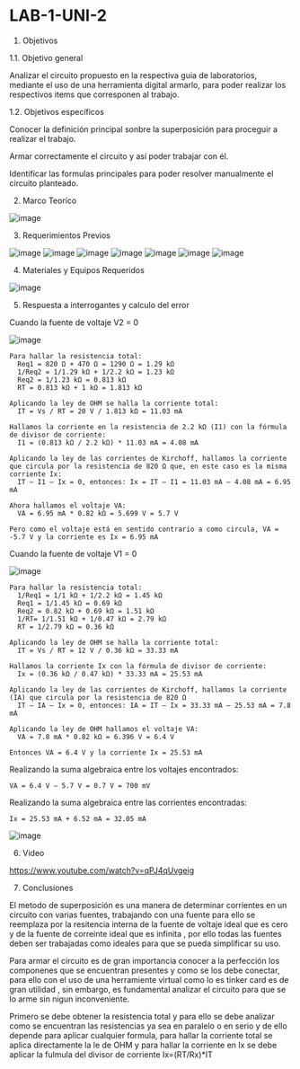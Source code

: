 # LAB-1-UNI-2

1. Objetivos

1.1. Objetivo general

Analizar el circuito propuesto en la respectiva guia de laboratorios, mediante el uso de una herramienta digital  armarlo, para poder realizar los respectivos items que corresponen al trabajo. 

1.2. Objetivos específicos

Conocer la definición principal sonbre la superposición para proceguir a realizar el trabajo. 

Armar correctamente el circuito y así poder trabajar con él. 

Identificar las formulas principales para poder resolver manualmente el circuito planteado. 

2. Marco Teoríco 

![image](https://user-images.githubusercontent.com/94153604/148007000-debf8926-7a0c-45ce-b34a-b2da2ef8ada8.png)

3. Requerimientos Previos

![image](https://user-images.githubusercontent.com/93958596/148009620-469c75af-838b-486b-acd7-5c3ed40ff48c.png)
![image](https://user-images.githubusercontent.com/93958596/148009630-280717ef-b4ff-4bc8-9dcb-8dc1530fd4ba.png)
![image](https://user-images.githubusercontent.com/93958596/148009653-de50a538-18a1-485e-844b-068d05861b64.png)
![image](https://user-images.githubusercontent.com/93958596/148009666-357383ea-0f66-417e-8f2c-d25577be1500.png)
![image](https://user-images.githubusercontent.com/93958596/148009674-20c4e77d-5997-4e48-944d-207c3208cb35.png)
![image](https://user-images.githubusercontent.com/93958596/148009682-95a09dcb-4ca6-4eca-97e8-bd6e1121caac.png)
![image](https://user-images.githubusercontent.com/93958596/148009696-f302f679-5073-410f-974e-69ce7722ba12.png)


4. Materiales y Equipos Requeridos

![image](https://user-images.githubusercontent.com/93958596/148009719-8a28b48f-108e-4c44-b460-d238f9d1a56a.png)

5. Respuesta a interrogantes y calculo del error

Cuando la fuente de voltaje V2 = 0

![image](https://user-images.githubusercontent.com/93958596/148009864-c5e5127b-dfa6-438c-abd9-c555d7c3478a.png)

    Para hallar la resistencia total:
      Req1 = 820 Ω + 470 Ω = 1290 Ω = 1.29 kΩ
      1/Req2 = 1/1.29 kΩ + 1/2.2 kΩ = 1.23 kΩ
      Req2 = 1/1.23 kΩ = 0.813 kΩ
      RT = 0.813 kΩ + 1 kΩ = 1.813 kΩ
    
    Aplicando la ley de OHM se halla la corriente total:
      IT = Vs / RT = 20 V / 1.813 kΩ = 11.03 mA

    Hallamos la corriente en la resistencia de 2.2 kΩ (I1) con la fórmula de divisor de corriente:
      I1 = (0.813 kΩ / 2.2 kΩ) * 11.03 mA = 4.08 mA

    Aplicando la ley de las corrientes de Kirchoff, hallamos la corriente que circula por la resistencia de 820 Ω que, en este caso es la misma corriente Ix:
      IT – I1 – Ix = 0, entonces: Ix = IT – I1 = 11.03 mA – 4.08 mA = 6.95 mA

    Ahora hallamos el voltaje VA:
      VA = 6.95 mA * 0.82 kΩ = 5.699 V = 5.7 V

    Pero como el voltaje está en sentido contrario a como circula, VA = -5.7 V y la corriente es Ix = 6.95 mA

Cuando la fuente de voltaje V1 = 0

![image](https://user-images.githubusercontent.com/93958596/148009991-15aba1e7-79c5-42af-b7af-7e565a8516aa.png)

    Para hallar la resistencia total:
      1/Req1 = 1/1 kΩ + 1/2.2 kΩ = 1.45 kΩ
      Req1 = 1/1.45 kΩ = 0.69 kΩ
      Req2 = 0.82 kΩ + 0.69 kΩ = 1.51 kΩ
      1/RT= 1/1.51 kΩ + 1/0.47 kΩ = 2.79 kΩ
      RT = 1/2.79 kΩ = 0.36 kΩ

    Aplicando la ley de OHM se halla la corriente total:
      IT = Vs / RT = 12 V / 0.36 kΩ = 33.33 mA

    Hallamos la corriente Ix con la fórmula de divisor de corriente:
      Ix = (0.36 kΩ / 0.47 kΩ) * 33.33 mA = 25.53 mA

    Aplicando la ley de las corrientes de Kirchoff, hallamos la corriente (IA) que circula por la resistencia de 820 Ω
      IT – IA – Ix = 0, entonces: IA = IT – Ix = 33.33 mA – 25.53 mA = 7.8 mA

    Aplicando la ley de OHM hallamos el voltaje VA:
      VA = 7.8 mA * 0.82 kΩ = 6.396 V = 6.4 V

    Entonces VA = 6.4 V y la corriente Ix = 25.53 mA 

Realizando la suma algebraica entre los voltajes encontrados:

    VA = 6.4 V – 5.7 V = 0.7 V = 700 mV

Realizando la suma algebraica entre las corrientes encontradas:

    Ix = 25.53 mA + 6.52 mA = 32.05 mA

![image](https://user-images.githubusercontent.com/93958596/148009826-f2fb4d89-ca6c-434d-ad17-333e018610b2.png)

6. Video

https://www.youtube.com/watch?v=qPJ4qUvgeig

7. Conclusiones 

El metodo de superposición  es una manera de  determinar corrientes en un circuito con varias fuentes, trabajando con una fuente para ello se reemplaza por la resitencia interna de la fuente de voltaje ideal que es cero y de la fuente de correinte ideal que es infinita , por ello todas las fuentes deben ser trabajadas como ideales para que se pueda simplificar su uso.

Para armar el circuito es de gran importancia conocer a la perfección los componenes que se encuentran presentes y como se los debe conectar, para ello con el uso de una herramiente virtual como lo es tinker card es de gran utilidad , sin embargo, es fundamental analizar el circuito para que se lo arme sin nigun inconveniente. 

Primero se debe obtener la resistencia total y para ello  se debe analizar como se encuentran las resistencias ya sea en paralelo o en serio y de ello depende para aplicar cualquier formula, para hallar la corriente total se aplica directamente la le de OHM y para hallar la corriente en Ix se debe aplicar la fulmula del divisor de corriente  Ix=(RT/Rx)*IT
